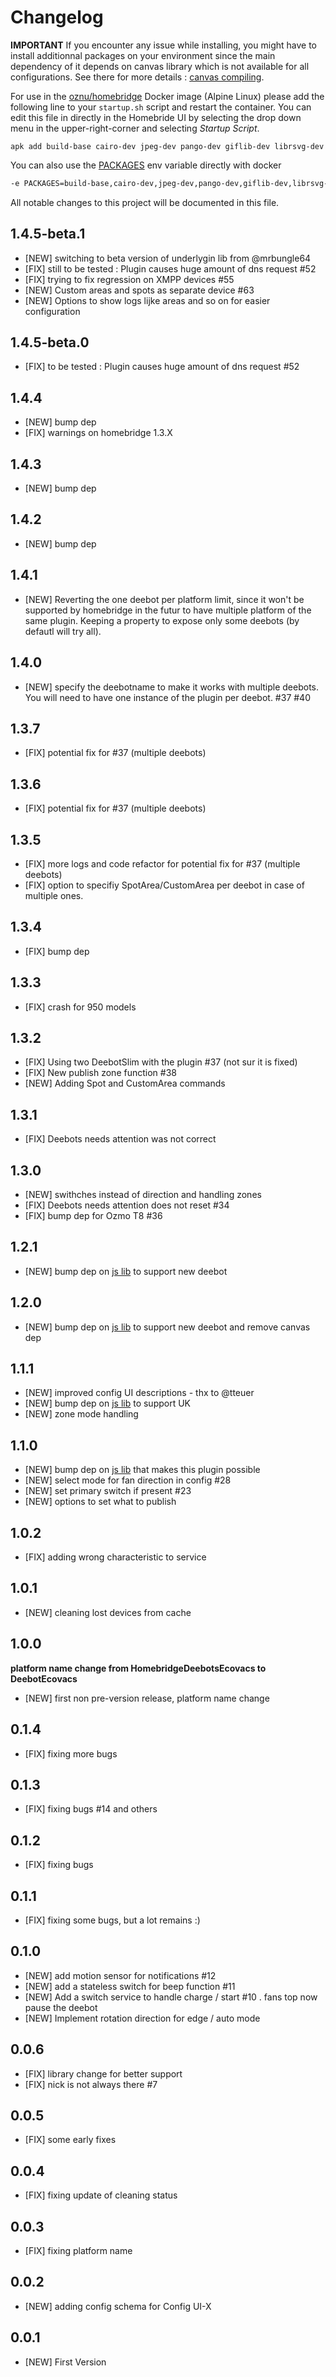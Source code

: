 # Changelog

**IMPORTANT**
If you encounter any issue while installing, you might have to install additionnal packages on your environment since the main dependency of it depends on canvas library which is not available for all configurations. See there for more details : [canvas compiling](https://github.com/Automattic/node-canvas#compiling).

For use in the [oznu/homebridge](https://github.com/oznu/docker-homebridge) Docker image (Alpine Linux) please add the following line to your `startup.sh` script and restart the container. You can edit this file in directly in the Homebride UI by selecting the drop down menu in the upper-right-corner and selecting _Startup Script_.

```
apk add build-base cairo-dev jpeg-dev pango-dev giflib-dev librsvg-dev
```

You can also use the [PACKAGES](https://github.com/oznu/docker-homebridge#optional-settings) env variable directly with docker

```bash
-e PACKAGES=build-base,cairo-dev,jpeg-dev,pango-dev,giflib-dev,librsvg-dev
```

All notable changes to this project will be documented in this file.

## 1.4.5-beta.1

- [NEW] switching to beta version of underlygin lib from @mrbungle64
- [FIX] still to be tested : Plugin causes huge amount of dns request #52
- [FIX] trying to fix regression on XMPP devices #55
- [NEW] Custom areas and spots as separate device #63
- [NEW] Options to show logs lijke areas and so on for easier configuration

## 1.4.5-beta.0

- [FIX] to be tested : Plugin causes huge amount of dns request #52

## 1.4.4

- [NEW] bump dep
- [FIX] warnings on homebridge 1.3.X

## 1.4.3

- [NEW] bump dep

## 1.4.2

- [NEW] bump dep

## 1.4.1

- [NEW] Reverting the one deebot per platform limit, since it won't be supported by homebridge in the futur to have multiple platform of the same plugin. Keeping a property to expose only some deebots (by defautl will try all).

## 1.4.0

- [NEW] specify the deebotname to make it works with multiple deebots. You will need to have one instance of the plugin per deebot. #37 #40

## 1.3.7

- [FIX] potential fix for #37 (multiple deebots)

## 1.3.6

- [FIX] potential fix for #37 (multiple deebots)

## 1.3.5

- [FIX] more logs and code refactor for potential fix for #37 (multiple deebots)
- [FIX] option to specifiy SpotArea/CustomArea per deebot in case of multiple ones.

## 1.3.4

- [FIX] bump dep

## 1.3.3

- [FIX] crash for 950 models

## 1.3.2

- [FIX] Using two DeebotSlim with the plugin #37 (not sur it is fixed)
- [FIX] New publish zone function #38
- [NEW] Adding Spot and CustomArea commands

## 1.3.1

- [FIX] Deebots needs attention was not correct

## 1.3.0

- [NEW] swithches instead of direction and handling zones
- [FIX] Deebots needs attention does not reset #34
- [FIX] bump dep for Ozmo T8 #36

## 1.2.1

- [NEW] bump dep on [js lib](https://github.com/mrbungle64/ecovacs-deebot.js) to support new deebot

## 1.2.0

- [NEW] bump dep on [js lib](https://github.com/mrbungle64/ecovacs-deebot.js) to support new deebot and remove canvas dep

## 1.1.1

- [NEW] improved config UI descriptions - thx to @tteuer
- [NEW] bump dep on [js lib](https://github.com/mrbungle64/ecovacs-deebot.js) to support UK
- [NEW] zone mode handling

## 1.1.0

- [NEW] bump dep on [js lib](https://github.com/mrbungle64/ecovacs-deebot.js) that makes this plugin possible
- [NEW] select mode for fan direction in config #28
- [NEW] set primary switch if present #23
- [NEW] options to set what to publish

## 1.0.2

- [FIX] adding wrong characteristic to service

## 1.0.1

- [NEW] cleaning lost devices from cache

## 1.0.0

**platform name change from HomebridgeDeebotsEcovacs to DeebotEcovacs**

- [NEW] first non pre-version release, platform name change

## 0.1.4

- [FIX] fixing more bugs

## 0.1.3

- [FIX] fixing bugs #14 and others

## 0.1.2

- [FIX] fixing bugs

## 0.1.1

- [FIX] fixing some bugs, but a lot remains :)

## 0.1.0

- [NEW] add motion sensor for notifications #12
- [NEW] add a stateless switch for beep function #11
- [NEW] Add a switch service to handle charge / start #10 . fans top now pause the deebot
- [NEW] Implement rotation direction for edge / auto mode

## 0.0.6

- [FIX] library change for better support
- [FIX] nick is not always there #7

## 0.0.5

- [FIX] some early fixes

## 0.0.4

- [FIX] fixing update of cleaning status

## 0.0.3

- [FIX] fixing platform name

## 0.0.2

- [NEW] adding config schema for Config UI-X

## 0.0.1

- [NEW] First Version
